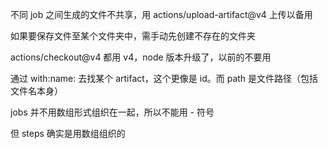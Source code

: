 不同 job 之间生成的文件不共享，用 actions/upload-artifact@v4 上传以备用

如果要保存文件至某个文件夹中，需手动先创建不存在的文件夹

actions/checkout@v4 都用 v4，node 版本升级了，以前的不要用

通过 with:name: 去找某个 artifact，这个更像是 id。而 path 是文件路径（包括文件名本身）

jobs 并不用数组形式组织在一起，所以不能用 - 符号

但 steps 确实是用数组组织的
